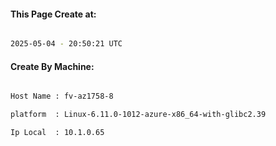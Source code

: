 
   
#### This Page Create at:

```bash

2025-05-04 - 20:50:21 UTC

```

#### Create By Machine:

```bash

Host Name : fv-az1758-8

platform  : Linux-6.11.0-1012-azure-x86_64-with-glibc2.39

Ip Local  : 10.1.0.65

```

